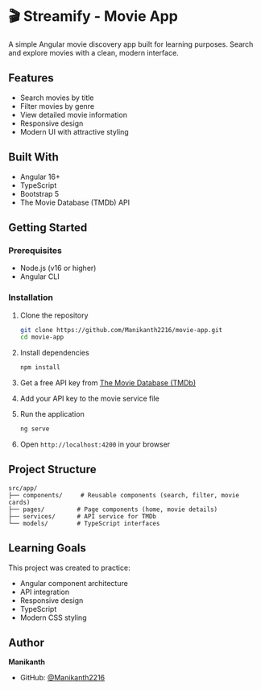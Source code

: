# 🎬 Streamify - Movie App

A simple Angular movie discovery app built for learning purposes. Search and explore movies with a clean, modern interface.

## Features

- Search movies by title
- Filter movies by genre
- View detailed movie information
- Responsive design
- Modern UI with attractive styling

## Built With

- Angular 16+
- TypeScript
- Bootstrap 5
- The Movie Database (TMDb) API

## Getting Started

### Prerequisites
- Node.js (v16 or higher)
- Angular CLI

### Installation

1. Clone the repository
   ```bash
   git clone https://github.com/Manikanth2216/movie-app.git
   cd movie-app
   ```

2. Install dependencies
   ```bash
   npm install
   ```

3. Get a free API key from [The Movie Database (TMDb)](https://www.themoviedb.org/settings/api)

4. Add your API key to the movie service file

5. Run the application
   ```bash
   ng serve
   ```

6. Open `http://localhost:4200` in your browser

## Project Structure

```
src/app/
├── components/     # Reusable components (search, filter, movie cards)
├── pages/         # Page components (home, movie details)
├── services/      # API service for TMDb
└── models/        # TypeScript interfaces
```

## Learning Goals

This project was created to practice:
- Angular component architecture
- API integration
- Responsive design
- TypeScript
- Modern CSS styling

## Author

**Manikanth**
- GitHub: [@Manikanth2216](https://github.com/Manikanth2216)